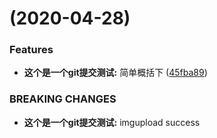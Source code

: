 #  (2020-04-28)


### Features

* **这个是一个git提交测试:** 简单概括下 ([45fba89](https://github.com/gqiye/2020-4-28/commit/45fba89d7dc8e463569216c135d68d53d455ba18))


### BREAKING CHANGES

* **这个是一个git提交测试:** imgupload success



